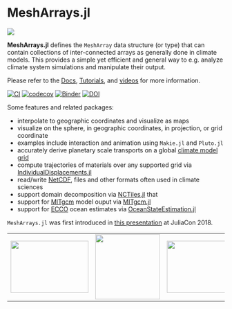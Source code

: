 # MeshArrays.jl

[![](https://img.shields.io/badge/documentation-blue.svg)](https://juliaclimate.github.io/MeshArrays.jl/dev)

**MeshArrays.jl** defines the `MeshArray` data structure (or type) that can contain collections of inter-connected arrays as generally done in climate models. This provides a simple yet efficient and general way to e.g. analyze climate system simulations and manipulate their output.

Please refer to the [Docs](https://juliaclimate.github.io/MeshArrays.jl/dev/), [Tutorials](https://juliaclimate.github.io/MeshArrays.jl/dev/tutorials/), and [videos](https://juliaclimate.github.io/MeshArrays.jl/dev/videos/) for more information.

[![CI](https://github.com/juliaclimate/MeshArrays.jl/actions/workflows/ci.yml/badge.svg)](https://github.com/juliaclimate/MeshArrays.jl/actions/workflows/ci.yml)
[![codecov](https://codecov.io/gh/juliaclimate/MeshArrays.jl/branch/master/graph/badge.svg)](https://codecov.io/gh/juliaclimate/MeshArrays.jl)
[![Binder](https://mybinder.org/badge_logo.svg)](https://mybinder.org/v2/gh/JuliaClimate/MeshArrays.jl/master)
[![DOI](https://zenodo.org/badge/143987632.svg)](https://zenodo.org/badge/latestdoi/143987632)

Some features and related packages:

- interpolate to geographic coordinates and visualize as maps
- visualize on the sphere, in geographic coordinates, in projection, or grid coordinate
- examples include interaction and animation using `Makie.jl` and `Pluto.jl`
- accurately derive planetary scale transports on a global [climate model grid](https://en.wikipedia.org/wiki/Arakawa_grids)
- compute trajectories of materials over any supported grid via [IndividualDisplacements.jl](https://github.com/JuliaClimate/IndividualDisplacements.jl)
- read/write [NetCDF](https://en.wikipedia.org/wiki/NetCDF), files and other formats often used in climate sciences
- support domain decomposition via [NCTiles.jl](https://gaelforget.github.io/NCTiles.jl/stable/) that 
- support for [MITgcm](https://mitgcm.readthedocs.io/en/latest/) model ouput via [MITgcm.jl](https://github.com/gaelforget/MITgcm.jl)
- support for [ECCO](https://doi.org/10.5194/gmd-8-3071-2015) ocean estimates via [OceanStateEstimation.jl](https://github.com/gaelforget/OceanStateEstimation.jl)

`MeshArrays.jl` was first introduced in [this presentation](https://youtu.be/RDxAy_zSUvg) at JuliaCon 2018.

| | | |
|:-------------------------------------:|:-------------------------------------:|:-------------------------------------:|
| <img src="https://user-images.githubusercontent.com/20276764/144332405-ed8d163f-04b9-408a-8fd0-08d91e9be91b.png" width="180" height="120"> | <img src="https://user-images.githubusercontent.com/20276764/144878637-1412679c-f1e6-4491-a8f1-43d729aa224d.png" width="150" height="150"> | <img src="https://user-images.githubusercontent.com/20276764/215533819-d0fe6709-6040-4a71-ad50-cfd5c43e6030.png" width="140" height="120">


